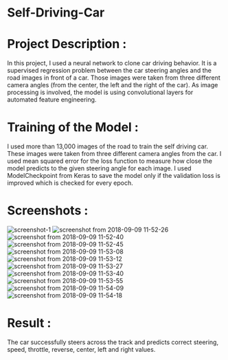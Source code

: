 # Self-Driving-Car

# Project Description : 

In this project, I used a neural network to clone car driving behavior. It is a supervised regression problem between the car steering angles and the road images in front of a car. Those images were taken from three different camera angles (from the center, the left and the right of the car). As image processing is involved, the model is using convolutional layers for automated feature engineering.

# Training of the Model : 

I used more than 13,000 images of the road to train the self driving car. These images were taken from three different camera angles from the car. I used mean squared error for the loss function to measure how close the model predicts to the given steering angle for each image. I used ModelCheckpoint from Keras to save the model only if the validation loss is improved which is checked for every epoch.

# Screenshots :

![screenshot-1](https://user-images.githubusercontent.com/34116562/45925117-26c9e800-bf2d-11e8-8fb0-63fb18a1e3c2.png)
![screenshot from 2018-09-09 11-52-26](https://user-images.githubusercontent.com/34116562/45925120-45c87a00-bf2d-11e8-82e6-21b7d53f14ae.png)
![screenshot from 2018-09-09 11-52-40](https://user-images.githubusercontent.com/34116562/45925121-48c36a80-bf2d-11e8-9940-40dcfb8dd025.png)
![screenshot from 2018-09-09 11-52-45](https://user-images.githubusercontent.com/34116562/45925123-4d881e80-bf2d-11e8-9ddc-9a29324ea74f.png)
![screenshot from 2018-09-09 11-53-08](https://user-images.githubusercontent.com/34116562/45925125-537dff80-bf2d-11e8-910e-69c4a76d2328.png)
![screenshot from 2018-09-09 11-53-12](https://user-images.githubusercontent.com/34116562/45925126-5ed12b00-bf2d-11e8-8fc8-c1ba1569bcb5.png)
![screenshot from 2018-09-09 11-53-27](https://user-images.githubusercontent.com/34116562/45925127-6264b200-bf2d-11e8-9c7e-0980f9a56ed0.png)
![screenshot from 2018-09-09 11-53-40](https://user-images.githubusercontent.com/34116562/45925128-655fa280-bf2d-11e8-862a-0e03823b990a.png)
![screenshot from 2018-09-09 11-53-55](https://user-images.githubusercontent.com/34116562/45925130-698bc000-bf2d-11e8-8329-6dfaa6c39eb5.png)
![screenshot from 2018-09-09 11-54-09](https://user-images.githubusercontent.com/34116562/45925137-6c86b080-bf2d-11e8-9d19-7bc7587ac487.png)
![screenshot from 2018-09-09 11-54-18](https://user-images.githubusercontent.com/34116562/45925140-701a3780-bf2d-11e8-8e0d-ff3514da1c1e.png)


# Result : 

The car successfully steers across the track and predicts correct steering, speed, throttle, reverse, center, left and right values.


